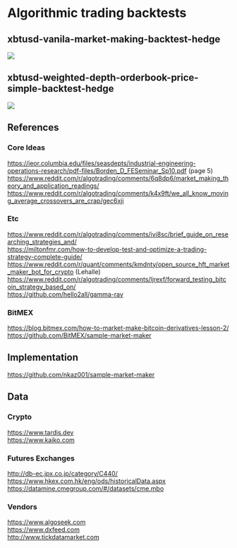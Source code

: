 # Algorithmic trading backtests

## xbtusd-vanila-market-making-backtest-hedge
![](https://github.com/nkaz001/market-making-backtest/blob/master/readme/xbtusd-vanila-market-making-backtest-hedge.png)

## xbtusd-weighted-depth-orderbook-price-simple-backtest-hedge
![](https://github.com/nkaz001/market-making-backtest/blob/master/readme/xbtusd-weighted-depth-orderbook-price-simple-backtest-hedge.png)

## References

### Core Ideas
https://ieor.columbia.edu/files/seasdepts/industrial-engineering-operations-research/pdf-files/Borden_D_FESeminar_Sp10.pdf (page 5)  
https://www.reddit.com/r/algotrading/comments/6q8dp6/market_making_theory_and_application_readings/  
https://www.reddit.com/r/algotrading/comments/k4x9ft/we_all_know_moving_average_crossovers_are_crap/gec6xji

### Etc

https://www.reddit.com/r/algotrading/comments/ivi8sc/brief_guide_on_researching_strategies_and/  
https://miltonfmr.com/how-to-develop-test-and-optimize-a-trading-strategy-complete-guide/  
https://www.reddit.com/r/quant/comments/kmdnty/open_source_hft_market_maker_bot_for_crypto (Lehalle)  
https://www.reddit.com/r/algotrading/comments/ljrexf/forward_testing_bitcoin_strategy_based_on/  
https://github.com/hello2all/gamma-ray  

### BitMEX

https://blog.bitmex.com/how-to-market-make-bitcoin-derivatives-lesson-2/  
https://github.com/BitMEX/sample-market-maker  

## Implementation

https://github.com/nkaz001/sample-market-maker

## Data

### Crypto
https://www.tardis.dev  
https://www.kaiko.com  

### Futures Exchanges
http://db-ec.jpx.co.jp/category/C440/  
https://www.hkex.com.hk/eng/ods/historicalData.aspx  
https://datamine.cmegroup.com/#/datasets/cme.mbo  

### Vendors
https://www.algoseek.com  
https://www.dxfeed.com  
http://www.tickdatamarket.com  
